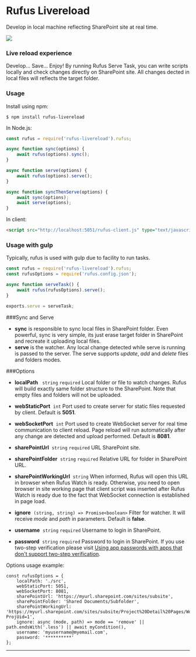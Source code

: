 # Rufus Livereload
Develop in local machine reflecting SharePoint site at real time.

![](https://i.imgur.com/bg3U1WI.gif)

### Live reload experience
Develop... Save... Enjoy!
By running Rufus Serve Task, you can write scripts locally and check changes directly on SharePoint site. All changes dected in local files will reflects the target folder.

### Usage
Install using npm:
```shell
$ npm install rufus-livereload
```

In Node.js:
```js
const rufus = require('rufus-livereload').rufus;

async function sync(options) {
	await rufus(options).sync();
}

async function serve(options) {
	await rufus(options).serve();
}

async function syncThenServe(options) {
	await sync(options);
	await serve(options);
} 
```
In client:
```html
<script src="http://localhost:5051/rufus-client.js" type="text/javascript"></script>
```
### Usage with gulp
Typically, rufus is used with gulp due to facility to run tasks.
```js
const rufus = require('rufus-livereload').rufus;
const rufusOptions = require('rufus.config.json');

async function serveTask() {
	await rufus(rufusOptions).serve();
}

exports.serve = serveTask;
```
###Sync and Serve
- **sync** is responsible to sync local files in SharePoint folder. Even powerful, sync is very simple, its just erase target folder in SharePoint and recreate it uploading local files.
- **serve** is the watcher. Any local change detected while serve is running is passed to the server. The serve supports *update*, *add* and *delete* files and folders modes.

###Options
- **localPath**&nbsp;&nbsp;&nbsp;`string` `required`
Local folder or file to watch changes. Rufus will build exactly same folder structure to the SharePoint. Note that empty files and folders will not be uploaded.

- **webStaticPort**&nbsp;&nbsp;`int`
Port used to create server for static files requested by client.
Default is **5051**.

- **webSocketPort**&nbsp;&nbsp;`int`
Port used to create WebSocket server for real time communication to client reload. Page reload will run automatically after any change are detected and upload performed.
Default is **8081**.

- **sharePointUrl**&nbsp;&nbsp;`string` `required`
URL SharePoint site.

- **sharePointFolder**&nbsp;&nbsp;`string` `required`
Relative URL for folder in SharePoint URL.

- **sharePointWorkingUrl**&nbsp;&nbsp;`string`
When informed, Rufus will open this URL in browser when Rufus Watch is ready. Otherwise, you need to open browser in site working page that client script was inserted after Rufus Watch is ready due to the fact that WebSocket connection is established in page load.

- **ignore**&nbsp;&nbsp;`(string, string) => Promise<boolean>`
Filter for watcher. It will receive *mode* and *path* in parameters.
Default is **false**.

- **username**&nbsp;&nbsp;`string` `required`
Username to login in SharePoint.

- **password**&nbsp;&nbsp;`string` `required`
Password to login in SharePoint. If you use two-step verification please visit [Using app passwords with apps that don't support two-step verification](https://support.microsoft.com/en-us/help/12409/microsoft-account-app-passwords-and-two-step-verification).

Options usage example:
```
const rufusOptions = {
	localPath: './src',
	webStaticPort: 5051,
	webSocketPort: 8081,
	sharePointUrl: 'https://myurl.sharepoint.com/sites/subsite',
	sharePointFolder: 'Shared Documents/Subfolder',
	sharePointWorkingUrl: 'https://myurl.sharepoint.com/sites/subsite/Project%20Detail%20Pages/WorkflowStageStatus.aspx?ProjUid=1',
	ignore: async (mode, path) => mode == 'remove' || path.endsWith('.less') || await myCondition(),
	username: 'myusername@myemail.com',
	password: '**********'
};
```
****
